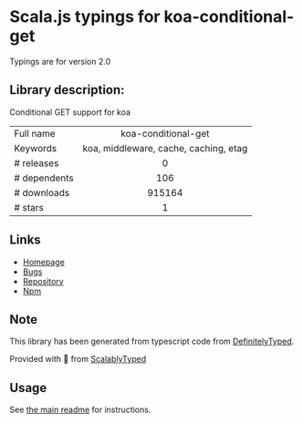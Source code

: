 
# Scala.js typings for koa-conditional-get

Typings are for version 2.0

## Library description:
Conditional GET support for koa

|                    |                 |
| ------------------ | :-------------: |
| Full name          | koa-conditional-get |
| Keywords           | koa, middleware, cache, caching, etag |
| # releases         | 0 |
| # dependents       | 106 |
| # downloads        | 915164 |
| # stars            | 1 |

## Links
- [Homepage](https://github.com/koajs/conditional-get#readme)
- [Bugs](https://github.com/koajs/conditional-get/issues)
- [Repository](https://github.com/koajs/conditional-get)
- [Npm](https://www.npmjs.com/package/koa-conditional-get)
    


## Note
This library has been generated from typescript code from [DefinitelyTyped](https://definitelytyped.org).

Provided with :purple_heart: from [ScalablyTyped](https://github.com/oyvindberg/ScalablyTyped)

## Usage
See [the main readme](../../readme.md) for instructions.


